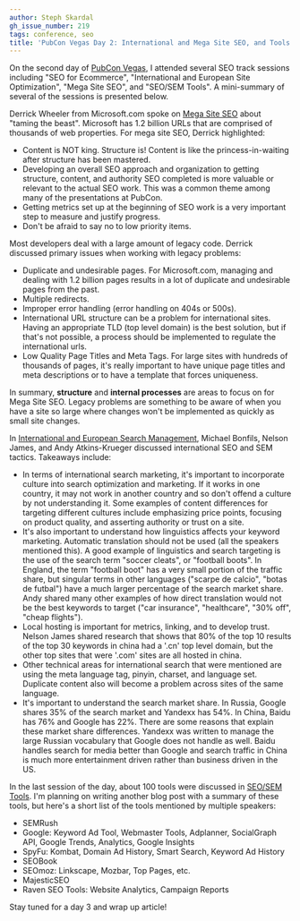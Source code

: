 ```yaml
---
author: Steph Skardal
gh_issue_number: 219
tags: conference, seo
title: 'PubCon Vegas Day 2: International and Mega Site SEO, and Tools for SEO'
---
```


On the second day of [PubCon Vegas](http://www.pubcon.com/), I attended several SEO track sessions including "SEO for Ecommerce", "International and European Site Optimization", "Mega Site SEO", and "SEO/SEM Tools". A mini-summary of several of the sessions is presented below.

Derrick Wheeler from Microsoft.com spoke on [Mega Site SEO](http://www.pubcon.com/sessions.cgi?action=view&record=116) about "taming the beast". Microsoft has 1.2 billion URLs that are comprised of thousands of web properties. For mega site SEO, Derrick highlighted:

- Content is NOT king. Structure is! Content is like the princess-in-waiting after structure has been mastered.
- Developing an overall SEO approach and organization to getting structure, content, and authority SEO completed is more valuable or relevant to the actual SEO work. This was a common theme among many of the presentations at PubCon.
- Getting metrics set up at the beginning of SEO work is a very important step to measure and justify progress.
- Don't be afraid to say no to low priority items.

Most developers deal with a large amount of legacy code. Derrick discussed primary issues when working with legacy problems:

- Duplicate and undesirable pages. For Microsoft.com, managing and dealing with 1.2 billion pages results in a lot of duplicate and undesirable pages from the past.
- Multiple redirects.
- Improper error handling (error handling on 404s or 500s).
- International URL structure can be a problem for international sites. Having an appropriate TLD (top level domain) is the best solution, but if that's not possible, a process should be implemented to regulate the international urls.
- Low Quality Page Titles and Meta Tags. For large sites with hundreds of thousands of pages, it's really important to have unique page titles and meta descriptions or to have a template that forces uniqueness.

In summary, **structure** and **internal processes** are areas to focus on for Mega Site SEO. Legacy problems are something to be aware of when you have a site so large where changes won't be implemented as quickly as small site changes.

In [International and European Search Management](http://www.pubcon.com/sessions.cgi?action=view&record=172), Michael Bonfils, Nelson James, and Andy Atkins-Krueger discussed international SEO and SEM tactics. Takeaways include:

- In terms of international search marketing, it's important to incorporate culture into search optimization and marketing. If it works in one country, it may not work in another country and so don't offend a culture by not understanding it. Some examples of content differences for targeting different cultures include emphasizing price points, focusing on product quality, and asserting authority or trust on a site.
- It's also important to understand how linguistics affects your keyword marketing. Automatic translation should not be used (all the speakers mentioned this). A good example of linguistics and search targeting is the use of the search term "soccer cleats", or "football boots". In England, the term "football boot" has a very small portion of the traffic share, but singular terms in other languages ("scarpe de calcio", "botas de futbal") have a much larger percentage of the search market share. Andy shared many other examples of how direct translation would not be the best keywords to target ("car insurance", "healthcare", "30% off", "cheap flights").
- Local hosting is important for metrics, linking, and to develop trust. Nelson James shared research that shows that 80% of the top 10 results of the top 30 keywords in china had a '.cn' top level domain, but the other top sites that were '.com' sites are all hosted in china.
- Other technical areas for international search that were mentioned are using the meta language tag, pinyin, charset, and language set. Duplicate content also will become a problem across sites of the same language.
- It's important to understand the search market share. In Russia, Google shares 35% of the search market and Yandexx has 54%. In China, Baidu has 76% and Google has 22%. There are some reasons that explain these market share differences. Yandexx was written to manage the large Russian vocabulary that Google does not handle as well. Baidu handles search for media better than Google and search traffic in China is much more entertainment driven rather than business driven in the US.

In the last session of the day, about 100 tools were discussed in [SEO/SEM Tools](http://www.pubcon.com/sessions.cgi?action=view&record=210). I'm planning on writing another blog post with a summary of these tools, but here's a short list of the tools mentioned by multiple speakers:

- SEMRush
- Google: Keyword Ad Tool, Webmaster Tools, Adplanner, SocialGraph API, Google Trends, Analytics, Google Insights
- SpyFu: Kombat, Domain Ad History, Smart Search, Keyword Ad History
- SEOBook
- SEOmoz: Linkscape, Mozbar, Top Pages, etc.
- MajesticSEO
- Raven SEO Tools: Website Analytics, Campaign Reports

Stay tuned for a day 3 and wrap up article!

